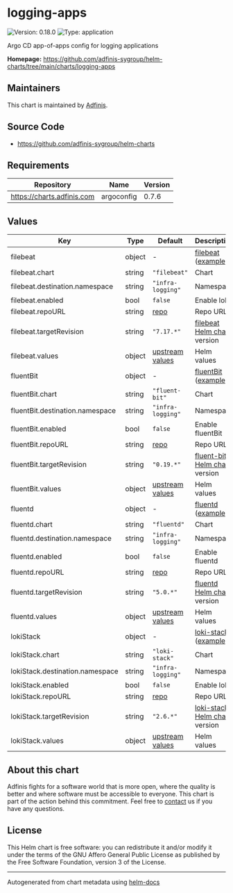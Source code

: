 # logging-apps

![Version: 0.18.0](https://img.shields.io/badge/Version-0.18.0-informational?style=flat-square) ![Type: application](https://img.shields.io/badge/Type-application-informational?style=flat-square)

Argo CD app-of-apps config for logging applications

**Homepage:** <https://github.com/adfinis-sygroup/helm-charts/tree/main/charts/logging-apps>

## Maintainers
This chart is maintained by [Adfinis](https://adfinis.com/?pk_campaign=github&pk_kwd=helm-charts).

## Source Code

* <https://github.com/adfinis-sygroup/helm-charts>

## Requirements

| Repository | Name | Version |
|------------|------|---------|
| https://charts.adfinis.com | argoconfig | 0.7.6 |

## Values

| Key | Type | Default | Description |
|-----|------|---------|-------------|
| filebeat | object | - | [filebeat](https://github.com/elastic/beats/tree/master/filebeat) ([example](./examples/filebeat.yaml)) |
| filebeat.chart | string | `"filebeat"` | Chart |
| filebeat.destination.namespace | string | `"infra-logging"` | Namespace |
| filebeat.enabled | bool | `false` | Enable loki |
| filebeat.repoURL | string | [repo](https://helm.elastic.co) | Repo URL |
| filebeat.targetRevision | string | `"7.17.*"` | [filebeat Helm chart](https://github.com/elastic/helm-charts/tree/master/filebeat) version |
| filebeat.values | object | [upstream values](https://github.com/elastic/helm-charts/tree/master/filebeat/values.yaml) | Helm values |
| fluentBit | object | - | [fluentBit](https://github.com/fluent/fluent-bit) ([example](./examples/fluentBit.yaml)) |
| fluentBit.chart | string | `"fluent-bit"` | Chart |
| fluentBit.destination.namespace | string | `"infra-logging"` | Namespace |
| fluentBit.enabled | bool | `false` | Enable fluentBit |
| fluentBit.repoURL | string | [repo](https://fluent.github.io/helm-charts) | Repo URL |
| fluentBit.targetRevision | string | `"0.19.*"` | [fluent-bit Helm chart](https://github.com/fluent/helm-charts/tree/main/charts/fluent-bit) version |
| fluentBit.values | object | [upstream values](https://github.com/fluent/helm-charts/blob/main/charts/fluent-bit/values.yaml) | Helm values |
| fluentd | object | - | [fluentd](https://github.com/fluent/fluentd) ([example](./examples/fluentd.yaml)) |
| fluentd.chart | string | `"fluentd"` | Chart |
| fluentd.destination.namespace | string | `"infra-logging"` | Namespace |
| fluentd.enabled | bool | `false` | Enable fluentd |
| fluentd.repoURL | string | [repo](https://charts.bitnami.com/bitnami) | Repo URL |
| fluentd.targetRevision | string | `"5.0.*"` | [fluentd Helm chart](https://github.com/bitnami/charts/tree/master/bitnami/fluentd) version |
| fluentd.values | object | [upstream values](https://github.com/bitnami/charts/tree/master/bitnami/fluentd/values.yaml) | Helm values |
| lokiStack | object | - | [loki-stack](https://github.com/grafana/loki) ([example](./examples/loki-stack.yaml)) |
| lokiStack.chart | string | `"loki-stack"` | Chart |
| lokiStack.destination.namespace | string | `"infra-logging"` | Namespace |
| lokiStack.enabled | bool | `false` | Enable loki |
| lokiStack.repoURL | string | [repo](https://grafana.github.io/helm-charts) | Repo URL |
| lokiStack.targetRevision | string | `"2.6.*"` | [loki-stack Helm chart](https://github.com/grafana/helm-charts/tree/main/charts/loki-stack) version |
| lokiStack.values | object | [upstream values](https://github.com/grafana/helm-charts/blob/main/charts/loki-stack/values.yaml) | Helm values |

## About this chart

Adfinis fights for a software world that is more open, where the quality is
better and where software must be accessible to everyone. This chart
is part of the action behind this commitment. Feel free to
[contact](https://adfinis.com/kontakt/?pk_campaign=github&pk_kwd=helm-charts)
us if you have any questions.

## License

This Helm chart is free software: you can redistribute it and/or modify it under the terms
of the GNU Affero General Public License as published by the Free Software Foundation,
version 3 of the License.

----------------------------------------------
Autogenerated from chart metadata using [helm-docs](https://github.com/norwoodj/helm-docs/)
